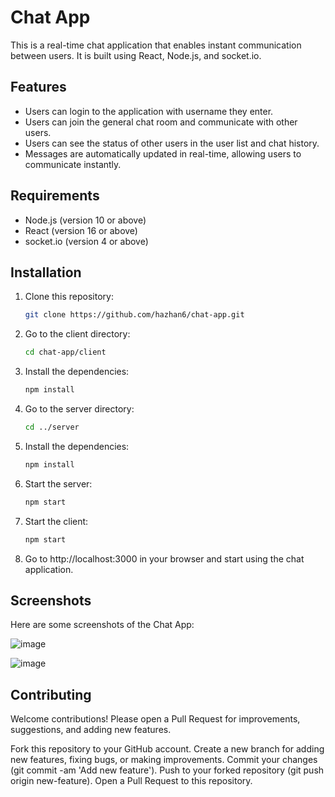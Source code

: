 
# Chat App

This is a real-time chat application that enables instant communication between users. It is built using React, Node.js, and socket.io.

## Features

- Users can login to the application with username they enter.
- Users can join the general chat room and communicate with other users.
- Users can see the status of other users in the user list and chat history.
- Messages are automatically updated in real-time, allowing users to communicate instantly.

## Requirements

- Node.js (version 10 or above)
- React (version 16 or above)
- socket.io (version 4 or above)

## Installation

1. Clone this repository:
   ```bash
   git clone https://github.com/hazhan6/chat-app.git

2. Go to the client directory:
   ```bash
   cd chat-app/client

3. Install the dependencies:
   ```bash
   npm install

4. Go to the server directory:
   ```bash
   cd ../server

5. Install the dependencies:
   ```bash
   npm install

6. Start the server:
   ```bash
   npm start

7. Start the client:
   ```bash
   npm start

8. Go to http://localhost:3000 in your browser and start using the chat application.



## Screenshots

Here are some screenshots of the Chat App:

![image](https://github.com/hazhan6/chat-app/assets/81991258/c40f22c7-4b97-4337-bd1c-64dcf4cacf34)

![image](https://github.com/hazhan6/chat-app/assets/81991258/7e3b41c9-c89c-46fb-9479-f3e2387f162c)



## Contributing

Welcome contributions! Please open a Pull Request for improvements, suggestions, and adding new features.

Fork this repository to your GitHub account.
Create a new branch for adding new features, fixing bugs, or making improvements.
Commit your changes (git commit -am 'Add new feature').
Push to your forked repository (git push origin new-feature).
Open a Pull Request to this repository.


